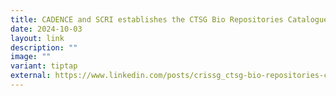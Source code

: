 ```yaml
---
title: CADENCE and SCRI establishes the CTSG Bio Repositories Catalogue
date: 2024-10-03
layout: link
description: ""
image: ""
variant: tiptap
external: https://www.linkedin.com/posts/crissg_ctsg-bio-repositories-catalogue-activity-7246692807262814209-FZVl?utm_source=share&utm_medium=member_desktop
---
```

